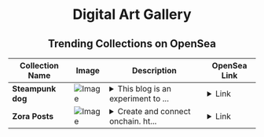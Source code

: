 <div align="center">

# Digital Art Gallery

## Trending Collections on OpenSea

| Collection Name                       | Image                                                                                     | Description                       | OpenSea Link                                                                                          |
|---------------------------------------|-------------------------------------------------------------------------------------------|-----------------------------------|--------------------------------------------------------------------------------------------------------|
| **Steampunk dog** | ![Image](https://i.seadn.io/s/raw/files/73582b775a52562c57b0f5fa1d8c9523.jpg?w=500&auto=format?w=200&auto=format) | <details><summary>This blog is an experiment to ...</summary>This blog is an experiment to show my children the importance of education and having a profession in a fast-changing tech world. Without connections or a client base, NFTs and cryptocurrencies rarely pay off, and these AI-generated images will prove that over the next six months.</details> | <details><summary>Link</summary>[Steampunk dog](https://opensea.io/collection/steampunk-dog-4)</details> |
| **Zora Posts** | ![Image](https://i.seadn.io/s/raw/files/a1a97bf877d1057e5f00c05cf02fcd24.jpg?w=500&auto=format?w=200&auto=format) | <details><summary>Create and connect onchain. ht...</summary>Create and connect onchain. https://zora.co</details> | <details><summary>Link</summary>[Zora Posts](https://opensea.io/collection/zora-posts-15836)</details> |

</div>
